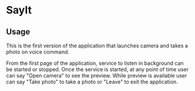 # SayIt

## Usage
This is the first version of the application that launches camera and takes a photo on voice command.

From the first page of the application, service to listen in background can be started or stopped. 
Once the service is started, at any point of time user can say "Open camera" to see the preview. 
While preview is available user can say "Take photo" to take a photo or "Leave" to exit the application.


